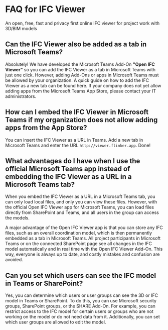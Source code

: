 # FAQ for IFC Viewer 

An open, free, fast and privacy first online IFC viewer for project work with 3D/BIM models

## Can the IFC Viewer also be added as a tab in Microsoft Teams?

Absolutely! We have developed the Microsoft Teams Add-On **"Open IFC Viewer"** so you can add the IFC Viewer as a tab in Microsoft Teams with just one click. However, adding Add-Ons or apps in Microsoft Teams must be allowed by your organization. A quick guide on how to add the IFC Viewer as a new tab can be found here. If your company does not yet allow adding apps from the Microsoft Teams App Store, please contact your IT administrators.


## How can I embed the IFC Viewer in Microsoft Teams if my organization does not allow adding apps from the App Store?

You can insert the IFC Viewer as a URL in Teams. Add a new tab in Microsoft Teams and enter the URL `http://viewer.flinker.app`. Done!


## What advantages do I have when I use the official Microsoft Teams app instead of embedding the IFC Viewer as a URL in a Microsoft Teams tab?

When you embed the IFC Viewer as a URL in a Microsoft Teams tab, you can only load local files, and only you can view these files. However, with the official Open IFC Viewer app for Microsoft Teams, you can load files directly from SharePoint and Teams, and all users in the group can access the models.

A major advantage of the Open IFC Viewer app is that you can store any IFC files, such as an overall coordination model, which is then permanently embedded as a tab in Microsoft Teams. All project participants in Microsoft Teams or on the connected SharePoint page see all changes in the IFC model automatically and in real time with the Open IFC Viewer Add-On. This way, everyone is always up to date, and costly mistakes and confusion are avoided.


## Can you set which users can see the IFC model in Teams or SharePoint?

Yes, you can determine which users or user groups can see the 3D or IFC model in Teams or SharePoint. To do this, you can use Microsoft security groups, SharePoint groups, or the SHARE Add-On. For example, you can restrict access to the IFC model for certain users or groups who are not working on the model or do not need data from it. Additionally, you can set which user groups are allowed to edit the model.

